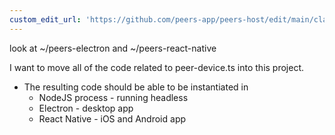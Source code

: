 ```yaml
---
custom_edit_url: 'https://github.com/peers-app/peers-host/edit/main/claude.md'
---
```

look at ~/peers-electron and ~/peers-react-native

I want to move all of the code related to peer-device.ts into this project.  
- The resulting code should be able to be instantiated in
  - NodeJS process - running headless
  - Electron - desktop app
  - React Native - iOS and Android app
